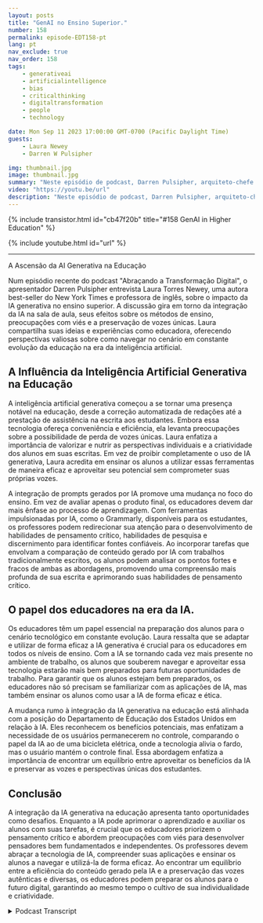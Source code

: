 ```yaml
---
layout: posts
title: "GenAI no Ensino Superior."
number: 158
permalink: episode-EDT158-pt
lang: pt
nav_exclude: true
nav_order: 158
tags:
    - generativeai
    - artificialintelligence
    - bias
    - criticalthinking
    - digitaltransformation
    - people
    - technology

date: Mon Sep 11 2023 17:00:00 GMT-0700 (Pacific Daylight Time)
guests:
    - Laura Newey
    - Darren W Pulsipher

img: thumbnail.jpg
image: thumbnail.jpg
summary: "Neste episódio de podcast, Darren Pulsipher, arquiteto-chefe de soluções do setor público na Intel, entrevista Laura Torres Newey, autora best-seller do New York Times e professora universitária, sobre o impacto da inteligência artificial generativa no ensino superior. Este episódio aprofunda-se nos desafios e oportunidades apresentados pela integração da inteligência artificial generativa na sala de aula, destacando a necessidade de habilidades de pensamento crítico, as preocupações com viés e garantir a preservação de vozes únicas."
video: "https://youtu.be/url"
description: "Neste episódio de podcast, Darren Pulsipher, arquiteto-chefe de soluções do setor público na Intel, entrevista Laura Torres Newey, autora best-seller do New York Times e professora universitária, sobre o impacto da inteligência artificial generativa no ensino superior. Este episódio aprofunda-se nos desafios e oportunidades apresentados pela integração da inteligência artificial generativa na sala de aula, destacando a necessidade de habilidades de pensamento crítico, as preocupações com viés e garantir a preservação de vozes únicas."
---
```


<div>
{% include transistor.html id="cb47f20b" title="#158 GenAI in Higher Education" %}

{% include youtube.html id="url" %}
</div>

---

A Ascensão da AI Generativa na Educação

Num episódio recente do podcast "Abraçando a Transformação Digital", o apresentador Darren Pulsipher entrevista Laura Torres Newey, uma autora best-seller do New York Times e professora de inglês, sobre o impacto da IA generativa no ensino superior. A discussão gira em torno da integração da IA na sala de aula, seus efeitos sobre os métodos de ensino, preocupações com viés e a preservação de vozes únicas. Laura compartilha suas ideias e experiências como educadora, oferecendo perspectivas valiosas sobre como navegar no cenário em constante evolução da educação na era da inteligência artificial.

## A Influência da Inteligência Artificial Generativa na Educação

A inteligência artificial generativa começou a se tornar uma presença notável na educação, desde a correção automatizada de redações até a prestação de assistência na escrita aos estudantes. Embora essa tecnologia ofereça conveniência e eficiência, ela levanta preocupações sobre a possibilidade de perda de vozes únicas. Laura enfatiza a importância de valorizar e nutrir as perspectivas individuais e a criatividade dos alunos em suas escritas. Em vez de proibir completamente o uso de IA generativa, Laura acredita em ensinar os alunos a utilizar essas ferramentas de maneira eficaz e aproveitar seu potencial sem comprometer suas próprias vozes.

A integração de prompts gerados por IA promove uma mudança no foco do ensino. Em vez de avaliar apenas o produto final, os educadores devem dar mais ênfase ao processo de aprendizagem. Com ferramentas impulsionadas por IA, como o Grammarly, disponíveis para os estudantes, os professores podem redirecionar sua atenção para o desenvolvimento de habilidades de pensamento crítico, habilidades de pesquisa e discernimento para identificar fontes confiáveis. Ao incorporar tarefas que envolvam a comparação de conteúdo gerado por IA com trabalhos tradicionalmente escritos, os alunos podem analisar os pontos fortes e fracos de ambas as abordagens, promovendo uma compreensão mais profunda de sua escrita e aprimorando suas habilidades de pensamento crítico.

## O papel dos educadores na era da IA.

Os educadores têm um papel essencial na preparação dos alunos para o cenário tecnológico em constante evolução. Laura ressalta que se adaptar e utilizar de forma eficaz a IA generativa é crucial para os educadores em todos os níveis de ensino. Com a IA se tornando cada vez mais presente no ambiente de trabalho, os alunos que souberem navegar e aproveitar essa tecnologia estarão mais bem preparados para futuras oportunidades de trabalho. Para garantir que os alunos estejam bem preparados, os educadores não só precisam se familiarizar com as aplicações de IA, mas também ensinar os alunos como usar a IA de forma eficaz e ética.

A mudança rumo à integração da IA generativa na educação está alinhada com a posição do Departamento de Educação dos Estados Unidos em relação à IA. Eles reconhecem os benefícios potenciais, mas enfatizam a necessidade de os usuários permanecerem no controle, comparando o papel da IA ao de uma bicicleta elétrica, onde a tecnologia alivia o fardo, mas o usuário mantém o controle final. Essa abordagem enfatiza a importância de encontrar um equilíbrio entre aproveitar os benefícios da IA e preservar as vozes e perspectivas únicas dos estudantes.

## Conclusão

A integração da IA generativa na educação apresenta tanto oportunidades como desafios. Enquanto a IA pode aprimorar o aprendizado e auxiliar os alunos com suas tarefas, é crucial que os educadores priorizem o pensamento crítico e abordem preocupações com viés para desenvolver pensadores bem fundamentados e independentes. Os professores devem abraçar a tecnologia de IA, compreender suas aplicações e ensinar os alunos a navegar e utilizá-la de forma eficaz. Ao encontrar um equilíbrio entre a eficiência do conteúdo gerado pela IA e a preservação das vozes autênticas e diversas, os educadores podem preparar os alunos para o futuro digital, garantindo ao mesmo tempo o cultivo de sua individualidade e criatividade.



<details>
<summary> Podcast Transcript </summary>

<p></p>

</details>
